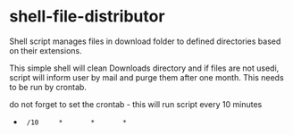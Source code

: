 # shell-file-distributor
Shell script manages files in download folder to defined directories based on their extensions.

This simple shell will clean Downloads directory and if files are not usedi, script will inform user by mail and purge them after one month. This needs to be run by crontab. 


do not forget to set the crontab - this will run script every 10 minutes
*      /10     *       *       *

